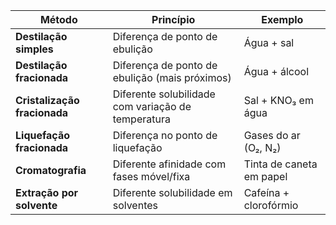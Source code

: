 |Método|Princípio|Exemplo|
|---|---|---|
|**Destilação simples**|Diferença de ponto de ebulição|Água + sal|
|**Destilação fracionada**|Diferença de ponto de ebulição (mais próximos)|Água + álcool|
|**Cristalização fracionada**|Diferente solubilidade com variação de temperatura|Sal + KNO₃ em água|
|**Liquefação fracionada**|Diferença no ponto de liquefação|Gases do ar (O₂, N₂)|
|**Cromatografia**|Diferente afinidade com fases móvel/fixa|Tinta de caneta em papel|
|**Extração por solvente**|Diferente solubilidade em solventes|Cafeína + clorofórmio|